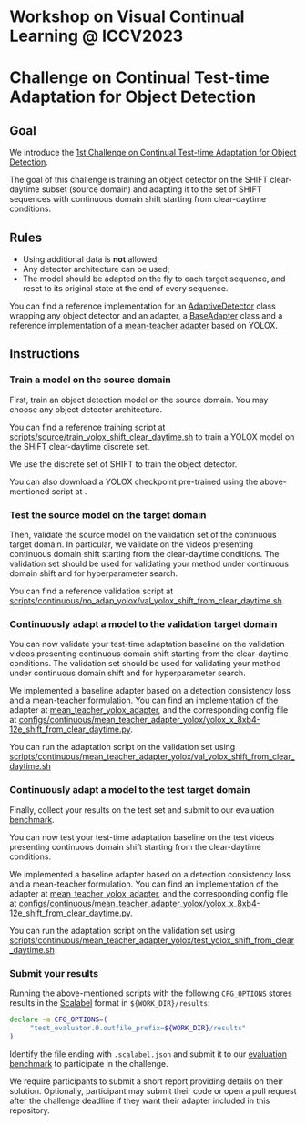 # Workshop on Visual Continual Learning @ ICCV2023

# Challenge on Continual Test-time Adaptation for Object Detection
## Goal
We introduce the [1st Challenge on Continual Test-time Adaptation for Object Detection](https://wvcl.vis.xyz/challenges).

The goal of this challenge is training an object detector on the SHIFT clear-daytime subset (source domain) and adapting it to the set of SHIFT sequences with continuous domain shift starting from clear-daytime conditions.

## Rules
- Using additional data is **not** allowed;
- Any detector architecture can be used;
- The model should be adapted on the fly to each target sequence, and reset to its original state at the end of every sequence.

You can find a reference implementation for an [AdaptiveDetector](shift_tta/models/detectors/adaptive_detector.py) class wrapping any object detector and an adapter, a [BaseAdapter](shift_tta/models/adapters/base_adapter.py) class and a reference implementation of a [mean-teacher adapter](shift_tta/models/adapters/mean_teacher_adapter_yolox.py) based on YOLOX.

## Instructions

### Train a model on the source domain
First, train an object detection model on the source domain. You may choose any object detector architecture.

You can find a reference training script at [scripts/source/train_yolox_shift_clear_daytime.sh](scripts/source/train_yolox_shift_clear_daytime.sh) to train a YOLOX model on the SHIFT clear-daytime discrete set.

We use the discrete set of SHIFT to train the object detector.

You can also download a YOLOX checkpoint pre-trained using the above-mentioned script at []().

### Test the source model on the target domain
Then, validate the source model on the validation set of the continuous target domain. In particular, we validate on the videos presenting continuous domain shift starting from the clear-daytime conditions. The validation set should be used for validating your method under continuous domain shift and for hyperparameter search.

You can find a reference validation script at [scripts/continuous/no_adap_yolox/val_yolox_shift_from_clear_daytime.sh](scripts/continuous/no_adap_yolox/val_yolox_shift_from_clear_daytime.sh).


### Continuously adapt a model to the validation target domain
You can now validate your test-time adaptation baseline on the validation videos presenting continuous domain shift starting from the clear-daytime conditions. The validation set should be used for validating your method under continuous domain shift and for hyperparameter search.

We implemented a baseline adapter based on a detection consistency loss and a mean-teacher formulation. You can find an implementation of the adapter at [mean_teacher_yolox_adapter](shift_tta/models/adapters/mean_teacher_yolox_adapter.py), and the corresponding config file at [configs/continuous/mean_teacher_adapter_yolox/yolox_x_8xb4-12e_shift_from_clear_daytime.py](configs/continuous/mean_teacher_adapter_yolox/yolox_x_8xb4-12e_shift_from_clear_daytime.py).

You can run the adaptation script on the validation set using [scripts/continuous/mean_teacher_adapter_yolox/val_yolox_shift_from_clear_daytime.sh](scripts/continuous/mean_teacher_adapter_yolox/val_yolox_shift_from_clear_daytime.sh)

### Continuously adapt a model to the test target domain 
Finally, collect your results on the test set and submit to our evaluation [benchmark](). 

You can now test your test-time adaptation baseline on the test videos presenting continuous domain shift starting from the clear-daytime conditions.

We implemented a baseline adapter based on a detection consistency loss and a mean-teacher formulation. You can find an implementation of the adapter at [mean_teacher_yolox_adapter](shift_tta/models/adapters/mean_teacher_yolox_adapter.py), and the corresponding config file at [configs/continuous/mean_teacher_adapter_yolox/yolox_x_8xb4-12e_shift_from_clear_daytime.py](configs/continuous/mean_teacher_adapter_yolox/yolox_x_8xb4-12e_shift_from_clear_daytime.py). 

You can run the adaptation script on the validation set using [scripts/continuous/mean_teacher_adapter_yolox/test_yolox_shift_from_clear_daytime.sh](scripts/continuous/mean_teacher_adapter_yolox/test_yolox_shift_from_clear_daytime.sh)

### Submit your results 


Running the above-mentioned scripts with the following `CFG_OPTIONS` stores results in the [Scalabel](https://www.scalabel.ai/) format in `${WORK_DIR}/results`:

```bash
declare -a CFG_OPTIONS=(
     "test_evaluator.0.outfile_prefix=${WORK_DIR}/results"
)
```

Identify the file ending with `.scalabel.json` and submit it to our [evaluation benchmark](
http://34.237.207.206/web/challenges/challenge-page/6/overview) to participate in the challenge.

We require participants to submit a short report providing details on their solution. Optionally, participant may submit their code or open a pull request after the challenge deadline if they want their adapter included in this repository.
